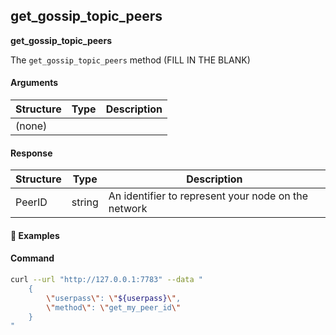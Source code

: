 
## get\_gossip\_topic\_peers

**get_gossip_topic_peers**

The `get_gossip_topic_peers` method (FILL IN THE BLANK)

#### Arguments

| Structure | Type | Description |
| --------- | ---- | ----------- |
| (none)    |      |             |

#### Response

| Structure                           | Type | Description |
| ----------------------------------- | ---- | ----------- |
| PeerID | string      | An identifier to represent your node on the network   |


#### :pushpin: Examples


#### Command

```bash
curl --url "http://127.0.0.1:7783" --data "
	{
        \"userpass\": \"${userpass}\",
        \"method\": \"get_my_peer_id\"
    }
"
```

<div style="margin-top: 0.5rem;">

<collapse-text hidden title="Response">

#### Response (success)

```json
{
  "result":"12D3KooWS9MeuFZhJCfQTntwbTVnXMAJpz9Tvd1XYFuURrGqnJVR"
}
```

</collapse-text>

</div>
